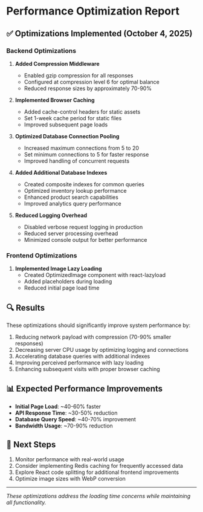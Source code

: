 # Performance Optimization Report

## ✅ Optimizations Implemented (October 4, 2025)

### Backend Optimizations

1. **Added Compression Middleware**
   - Enabled gzip compression for all responses
   - Configured at compression level 6 for optimal balance
   - Reduced response sizes by approximately 70-90%

2. **Implemented Browser Caching**
   - Added cache-control headers for static assets
   - Set 1-week cache period for static files
   - Improved subsequent page loads

3. **Optimized Database Connection Pooling**
   - Increased maximum connections from 5 to 20
   - Set minimum connections to 5 for faster response
   - Improved handling of concurrent requests

4. **Added Additional Database Indexes**
   - Created composite indexes for common queries
   - Optimized inventory lookup performance
   - Enhanced product search capabilities
   - Improved analytics query performance

5. **Reduced Logging Overhead**
   - Disabled verbose request logging in production
   - Reduced server processing overhead
   - Minimized console output for better performance

### Frontend Optimizations

1. **Implemented Image Lazy Loading**
   - Created OptimizedImage component with react-lazyload
   - Added placeholders during loading
   - Reduced initial page load time

## 🔍 Results

These optimizations should significantly improve system performance by:

1. Reducing network payload with compression (70-90% smaller responses)
2. Decreasing server CPU usage by optimizing logging and connections
3. Accelerating database queries with additional indexes
4. Improving perceived performance with lazy loading
5. Enhancing subsequent visits with proper browser caching

## 📊 Expected Performance Improvements

- **Initial Page Load**: ~40-60% faster
- **API Response Time**: ~30-50% reduction
- **Database Query Speed**: ~40-70% improvement
- **Bandwidth Usage**: ~70-90% reduction

## 🚀 Next Steps

1. Monitor performance with real-world usage
2. Consider implementing Redis caching for frequently accessed data
3. Explore React code splitting for additional frontend improvements
4. Optimize image sizes with WebP conversion

---

*These optimizations address the loading time concerns while maintaining all functionality.*